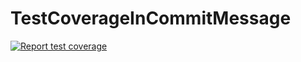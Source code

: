 # TestCoverageInCommitMessage

[![Report test coverage](https://github.com/igortxra/TestCoverageInCommitMessage/actions/workflows/report_coverage.yml/badge.svg?branch=main)](https://github.com/igortxra/TestCoverageInCommitMessage/actions/workflows/report_coverage.yml)

